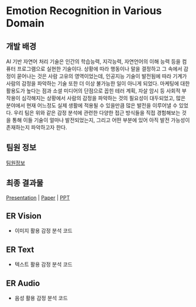 # Emotion Recognition in Various Domain

## 개발 배경
AI 기반 자연어 처리 기술은 인간의 학습능력, 지각능력, 자연언어의 이해 능력 등을 컴퓨터 프로그램으로 실현한 기술이다. 상황에 따라 행동이나 말을 결정하고 그 속에서 감정이 묻어나는 것은 사람 고유의 영역이었는데, 인공지능 기술이 발전됨에 따라 기계가 사람의 감정을 파악하는 기술 또한 더 이상 불가능한 일이 아니게 되었다. 마케팅에 대한 활용도가 높다는 점과 소셜 미디어의 단점으로 꼽힌 테러 계획, 자살 암시 등 사회적 부작용이 심각해지는 상황에서 사람의 감정을 파악하는 것의 필요성이 대두되었고, 많은 분야에서 현재 어느정도 실제 생활에 적용될 수 있을만큼 많은 발전을 이루어낼 수 있었다. 우리 팀은 위와 같은 감정 분석에 관련한 다양한 접근 방식들을 직접 경험해보는 것을 통해 이들 기술이 얼마나 발전되었는지, 그리고 어떤 부분에 있어 아직 발전 가능성이 존재하는지 파악하고자 한다.

## 팀원 정보

[팀원정보]()


## 최종 결과물

[Presentation]() | [Paper]() | [PPT]()

## ER Vision

- 이미지 활용 감정 분석 코드

## ER Text

- 텍스트 활용 감정 분석 코드

## ER Audio

- 음성 활용 감정 분석 코드
